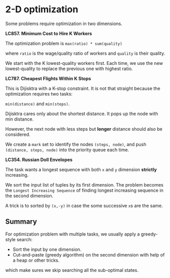 2-D optimization
===

Some problems require optimization in two dimensions.

**LC857. Minimum Cost to Hire K Workers**

The optimization problem is `max(ratio) * sum(quality)` 

where `ratio` is the wage/quality ratio of workers and `quality` is their quality.

We start with the  K lowest-quality workers first. 
Each time, we use the new lowest-quality to replace the previous one with highest ratio.

**LC787. Cheapest Flights Within K Stops**

This is Dijisktra with a K-stop constraint. It is not that straight because the optimization requires two tasks:

`min(distance)` and `min(steps)`.

Dijisktra cares only about the shortest distance. It pops up the node with min distance.

However, the next node with less steps but **longer** distance should also be considered.

We create a `mark` set to identify the nodes `(steps, node)`, and push `(distance, steps, node)` into the priority queue each time.

**LC354. Russian Doll Envelopes**

The task wants a longest sequence with both `x` and `y` dimension **strictly** increasing.

We sort the input list of tuples by its first dimension. The problem becomes the `Longest Increasing Sequence` of finding longest increasing sequence in the second dimension.

A trick is to sorted by `(x,-y)` in case the some successive `x`s are the same.

Summary
---
For optimization problem with multiple tasks, we usually apply a greedy-style search:

* Sort the input by one dimension.
* Cut-and-paste (greedy algorithm) on the second dimension with help of a heap or other tricks.

which make sures we skip searching all the sub-optimal states.

